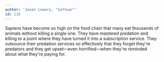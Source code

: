 ```yaml
---
author: 'Jason Lowery, "Softwar"'
id: 116
---
```


Sapiens have become so high on the food chain that many eat thousands of animals without killing a single one. They have mastered predation and killing to a point where they have turned it into a subscription service. They outsource their predation services so effectively that they forget they're predators and they get upset––even horrified––when they're reminded about what they're paying for.